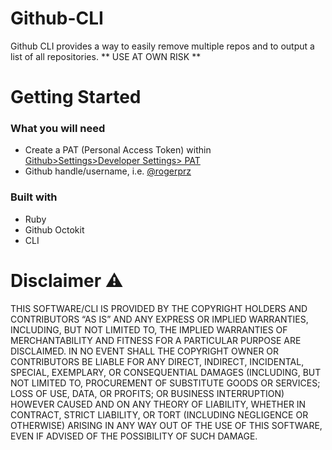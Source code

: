 # Github-CLI 

Github CLI provides a way to easily remove multiple repos and to output a list of all repositories. 
** USE AT OWN RISK ** 

# Getting Started

### What you will need 

* Create a PAT (Personal Access Token) within [Github>Settings>Developer Settings> PAT](https://github.com/settings/tokens) 
* Github handle/username, i.e. [@rogerprz](https://github.com/rogerprz)

### Built with
* Ruby
* Github Octokit
* CLI

# Disclaimer :warning:

THIS SOFTWARE/CLI IS PROVIDED BY THE COPYRIGHT HOLDERS AND CONTRIBUTORS “AS IS” AND ANY EXPRESS OR IMPLIED WARRANTIES, INCLUDING, BUT NOT LIMITED TO, THE IMPLIED WARRANTIES OF MERCHANTABILITY AND FITNESS FOR A PARTICULAR PURPOSE ARE DISCLAIMED. IN NO EVENT SHALL THE COPYRIGHT OWNER OR CONTRIBUTORS BE LIABLE FOR ANY DIRECT, INDIRECT, INCIDENTAL, SPECIAL, EXEMPLARY, OR CONSEQUENTIAL DAMAGES (INCLUDING, BUT NOT LIMITED TO, PROCUREMENT OF SUBSTITUTE GOODS OR SERVICES; LOSS OF USE, DATA, OR PROFITS; OR BUSINESS INTERRUPTION) HOWEVER CAUSED AND ON ANY THEORY OF LIABILITY, WHETHER IN CONTRACT, STRICT LIABILITY, OR TORT (INCLUDING NEGLIGENCE OR OTHERWISE) ARISING IN ANY WAY OUT OF THE USE OF THIS SOFTWARE, EVEN IF ADVISED OF THE POSSIBILITY OF SUCH DAMAGE.
